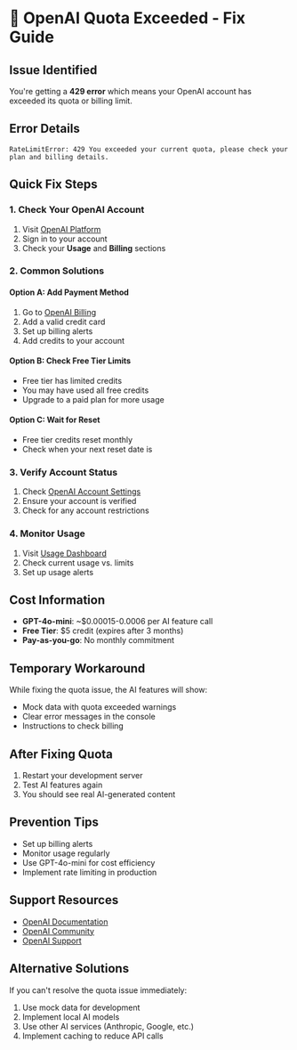 # 🚨 OpenAI Quota Exceeded - Fix Guide

## Issue Identified
You're getting a **429 error** which means your OpenAI account has exceeded its quota or billing limit.

## Error Details
```
RateLimitError: 429 You exceeded your current quota, please check your plan and billing details.
```

## Quick Fix Steps

### 1. Check Your OpenAI Account
1. Visit [OpenAI Platform](https://platform.openai.com/usage)
2. Sign in to your account
3. Check your **Usage** and **Billing** sections

### 2. Common Solutions

#### **Option A: Add Payment Method**
1. Go to [OpenAI Billing](https://platform.openai.com/account/billing)
2. Add a valid credit card
3. Set up billing alerts
4. Add credits to your account

#### **Option B: Check Free Tier Limits**
- Free tier has limited credits
- You may have used all free credits
- Upgrade to a paid plan for more usage

#### **Option C: Wait for Reset**
- Free tier credits reset monthly
- Check when your next reset date is

### 3. Verify Account Status
1. Check [OpenAI Account Settings](https://platform.openai.com/account)
2. Ensure your account is verified
3. Check for any account restrictions

### 4. Monitor Usage
1. Visit [Usage Dashboard](https://platform.openai.com/usage)
2. Check current usage vs. limits
3. Set up usage alerts

## Cost Information
- **GPT-4o-mini**: ~$0.00015-0.0006 per AI feature call
- **Free Tier**: $5 credit (expires after 3 months)
- **Pay-as-you-go**: No monthly commitment

## Temporary Workaround
While fixing the quota issue, the AI features will show:
- Mock data with quota exceeded warnings
- Clear error messages in the console
- Instructions to check billing

## After Fixing Quota
1. Restart your development server
2. Test AI features again
3. You should see real AI-generated content

## Prevention Tips
- Set up billing alerts
- Monitor usage regularly
- Use GPT-4o-mini for cost efficiency
- Implement rate limiting in production

## Support Resources
- [OpenAI Documentation](https://platform.openai.com/docs)
- [OpenAI Community](https://community.openai.com/)
- [OpenAI Support](https://help.openai.com/)

## Alternative Solutions
If you can't resolve the quota issue immediately:
1. Use mock data for development
2. Implement local AI models
3. Use other AI services (Anthropic, Google, etc.)
4. Implement caching to reduce API calls
